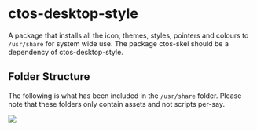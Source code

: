 # ctos-desktop-style
A package that installs all the icon, themes, styles, pointers and colours to `/usr/share` for system wide use. The package ctos-skel should be a dependency of ctos-desktop-style.

## Folder Structure

The following is what has been included in the `/usr/share` folder. Please note that these folders only contain assets and not scripts per-say.

![](https://github.com/Coopertronic/ctos-desktop-style/tree/main/folders.png)

